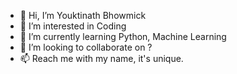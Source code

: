 - 👋 Hi, I’m Youktinath Bhowmick
- 👀 I’m interested in Coding
- 🌱 I’m currently learning Python, Machine Learning
- 💞️ I’m looking to collaborate on ?
- 📫 Reach me with my name, it's unique.

<!---
MANMAID007/MANMAID007 is a ✨ special ✨ repository because its `README.md` (this file) appears on your GitHub profile.
You can click the Preview link to take a look at your changes.
--->
